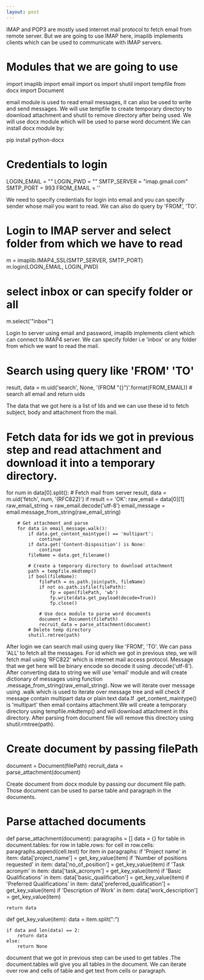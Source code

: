 ```yaml
---
layout: post
---
```


IMAP and POP3 are mostly used internet mail protocol to fetch email from remote server. 
But we are going to use IMAP here, imaplib implements clients which can be used to communicate with IMAP servers.

# Modules that we are going to use
import imaplib
import email
import os
import shutil
import tempfile
from docx import Document

email module is used to read email messages, it can also be used to write and send messages. 
We will use tempfile to create temporary directory to download attachment and shutil to remove directory after being used.
We will use docx module which will be used to parse word document.We can install docx module by:

pip install python-docx

# Credentials to login
LOGIN_EMAIL = ""
LOGIN_PWD = ""
SMTP_SERVER = "imap.gmail.com"
SMTP_PORT = 993
FROM_EMAIL = ''

We need to specify credentials for login into email and you can specify sender whose mail you want to read. 
We can also do query by 'FROM', 'TO'.

# Login to IMAP server and select folder from which we have to read
m = imaplib.IMAP4_SSL(SMTP_SERVER, SMTP_PORT)
m.login(LOGIN_EMAIL, LOGIN_PWD)

# select inbox or can specify folder or all
m.select('"inbox"')

Login to server using email and password, imaplib implements client which can connect to IMAP4 server.
We can specify folder i.e 'inbox' or any folder from which we want to read the mail.

# Search using query like 'FROM' 'TO'
result, data = m.uid('search', None, '(FROM "{}")'.format(FROM_EMAIL))  # search all email and return uids

The data that we got here is a list of Ids and we can use these id to fetch subject, body and attachment from the mail.

# Fetch data for ids we got in previous step and read attachment and download it into a temporary directory.
for num in data[0].split():
    # Fetch mail from server
    result, data = m.uid('fetch', num, '(RFC822)')
    if result == 'OK':
        raw_email = data[0][1]
        raw_email_string = raw_email.decode('utf-8')
        email_message = email.message_from_string(raw_email_string)

        # Get attachment and parse
        for data in email_message.walk():
            if data.get_content_maintype() == 'multipart':
                continue
            if data.get('Content-Disposition') is None:
                continue
            fileName = data.get_filename()

            # Create a temporary directory to download attachment
            path = tempfile.mkdtemp()
            if bool(fileName):
                filePath = os.path.join(path, fileName)
                if not os.path.isfile(filePath):
                    fp = open(filePath, 'wb')
                    fp.write(data.get_payload(decode=True))
                    fp.close()

                # Use docx module to parse word documents
                document = Document(filePath)
                recruit_data = parse_attachment(document)               
            # Delete temp directory
            shutil.rmtree(path)
            
 After login we can search mail using query like 'FROM', 'TO'. We can pass 'ALL' to fetch all the messages.
 For id which we got in previous step, we will fetch mail using 'RFC822' which is internet mail access protocol.
 Message that we get here will be binary encode so decode it using .decode('utf-8'). 
 After converting data to string we will use 'email' module and will create dictionary of messages using function 
 .message_from_string(raw_email_string). Now we will iterate over message using .walk which is used to iterate over
 message tree and will check if message contain multipart data or plain text data.If .get_content_maintype() is 'multipart' 
 then email contains attachment.We will create a temporary directory using tempfile.mkdtemp() and will download attachment 
 in this directory. After parsing from document file will remove this directory using shutil.rmtree(path).  
 
 # Create document by passing filePath
document = Document(filePath)
recruit_data = parse_attachment(document)

Create document from docx module by passing our document file path.
Those document can be used to parse table and paragraph in the documents.

# Parse attached documents
def parse_attachment(document):
    paragraphs = []
    data = {}
    for table in document.tables:
        for row in table.rows:
            for cell in row.cells:
                paragraphs.append(cell.text)
    for item in paragraphs:
        if 'Project name' in item:
            data['project_name'] = get_key_value(item)
        if 'Number of positions requested' in item:
            data['no_of_position'] = get_key_value(item)
        if 'Task acronym' in item:
            data['task_acronym'] = get_key_value(item)
        if 'Basic Qualifications' in item:
            data['basic_qualification'] = get_key_value(item)
        if 'Preferred Qualifications' in item:
            data['preferred_qualification'] = get_key_value(item)
        if 'Description of Work' in item:
            data['work_description'] = get_key_value(item)

    return data


def get_key_value(item):
    data = item.split(":")

    if data and len(data) == 2:
        return data
    else:
        return None
        
 document that we got in previous step can be used to get tables .The document.tables will give you all
 tables in the document. We can iterate over row and cells of table and get text from cells or paragraph.       
